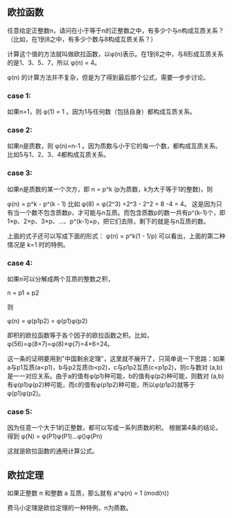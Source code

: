 ## 欧拉函数
任意给定正整数n，请问在小于等于n的正整数之中，有多少个与n构成互质关系？（比如，在1到8之中，有多少个数与8构成互质关系？）

计算这个值的方法就叫做欧拉函数，以φ(n)表示。在1到8之中，与8形成互质关系的是1、3、5、7，所以 φ(n) = 4。

φ(n) 的计算方法并不复杂，但是为了得到最后那个公式，需要一步步讨论。

### case 1:
如果n=1，则 φ(1) = 1 。因为1与任何数（包括自身）都构成互质关系。

### case 2:
如果n是质数，则 φ(n)=n-1 。因为质数与小于它的每一个数，都构成互质关系。比如5与1、2、3、4都构成互质关系。

### case 3:
如果n是质数的某一个次方，即 n = p^k (p为质数，k为大于等于1的整数)，则

φ(n) = p^k - p^(k - 1)
比如 φ(8) = φ(2^3) =2^3 - 2^2 = 8 -4 = 4。
这是因为只有当一个数不包含质数p，才可能与n互质。而包含质数p的数一共有p^(k-1)个，即1×p、2×p、3×p、...、p^(k-1)×p，把它们去除，剩下的就是与n互质的数。

上面的式子还可以写成下面的形式：
φ(n) = p^k(1 - 1/p)
可以看出，上面的第二种情况是 k=1 时的特例。

### case 4:

如果n可以分解成两个互质的整数之积，

n = p1 × p2

则

φ(n) = φ(p1p2) = φ(p1)φ(p2)

即积的欧拉函数等于各个因子的欧拉函数之积。比如，φ(56)=φ(8×7)=φ(8)×φ(7)=4×6=24。

这一条的证明要用到"中国剩余定理"，这里就不展开了，只简单说一下思路：如果a与p1互质(a<p1)，b与p2互质(b<p2)，c与p1p2互质(c<p1p2)，则c与数对 (a,b) 是一一对应关系。由于a的值有φ(p1)种可能，b的值有φ(p2)种可能，则数对 (a,b) 有φ(p1)φ(p2)种可能，而c的值有φ(p1p2)种可能，所以φ(p1p2)就等于φ(p1)φ(p2)。

### case 5:

因为任意一个大于1的正整数，都可以写成一系列质数的积。
根据第4条的结论，得到
φ(N) = φ(P1)φ(P1)...φ()φ(Pn)

这就是欧拉函数的通用计算公式。

## 欧拉定理

如果正整数 n 和整数 a 互质，那么就有
a^φ(n) = 1 (mod(n)) 

费马小定理是欧拉定理的一种特例，n为质数。

